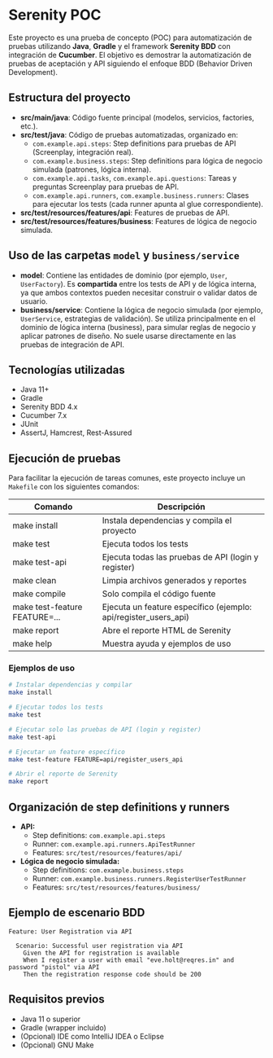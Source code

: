 # Serenity POC

Este proyecto es una prueba de concepto (POC) para automatización de pruebas utilizando **Java**, **Gradle** y el framework **Serenity BDD** con integración de **Cucumber**. El objetivo es demostrar la automatización de pruebas de aceptación y API siguiendo el enfoque BDD (Behavior Driven Development).

## Estructura del proyecto

- **src/main/java**: Código fuente principal (modelos, servicios, factories, etc.).
- **src/test/java**: Código de pruebas automatizadas, organizado en:
  - `com.example.api.steps`: Step definitions para pruebas de API (Screenplay, integración real).
  - `com.example.business.steps`: Step definitions para lógica de negocio simulada (patrones, lógica interna).
  - `com.example.api.tasks`, `com.example.api.questions`: Tareas y preguntas Screenplay para pruebas de API.
  - `com.example.api.runners`, `com.example.business.runners`: Clases para ejecutar los tests (cada runner apunta al glue correspondiente).
- **src/test/resources/features/api**: Features de pruebas de API.
- **src/test/resources/features/business**: Features de lógica de negocio simulada.

## Uso de las carpetas `model` y `business/service`

- **model**: Contiene las entidades de dominio (por ejemplo, `User`, `UserFactory`). Es **compartida** entre los tests de API y de lógica interna, ya que ambos contextos pueden necesitar construir o validar datos de usuario.
- **business/service**: Contiene la lógica de negocio simulada (por ejemplo, `UserService`, estrategias de validación). Se utiliza principalmente en el dominio de lógica interna (business), para simular reglas de negocio y aplicar patrones de diseño. No suele usarse directamente en las pruebas de integración de API.

## Tecnologías utilizadas

- Java 11+
- Gradle
- Serenity BDD 4.x
- Cucumber 7.x
- JUnit
- AssertJ, Hamcrest, Rest-Assured

## Ejecución de pruebas

Para facilitar la ejecución de tareas comunes, este proyecto incluye un `Makefile` con los siguientes comandos:

| Comando                       | Descripción                                              |
| ----------------------------- | -------------------------------------------------------- |
| make install                  | Instala dependencias y compila el proyecto               |
| make test                     | Ejecuta todos los tests                                  |
| make test-api                 | Ejecuta todas las pruebas de API (login y register)      |
| make clean                    | Limpia archivos generados y reportes                     |
| make compile                  | Solo compila el código fuente                            |
| make test-feature FEATURE=... | Ejecuta un feature específico (ejemplo: api/register_users_api)  |
| make report                   | Abre el reporte HTML de Serenity                         |
| make help                     | Muestra ayuda y ejemplos de uso                          |

### Ejemplos de uso

```bash
# Instalar dependencias y compilar
make install

# Ejecutar todos los tests
make test

# Ejecutar solo las pruebas de API (login y register)
make test-api

# Ejecutar un feature específico
make test-feature FEATURE=api/register_users_api

# Abrir el reporte de Serenity
make report
```

## Organización de step definitions y runners

- **API:**
  - Step definitions: `com.example.api.steps`
  - Runner: `com.example.api.runners.ApiTestRunner`
  - Features: `src/test/resources/features/api/`
- **Lógica de negocio simulada:**
  - Step definitions: `com.example.business.steps`
  - Runner: `com.example.business.runners.RegisterUserTestRunner`
  - Features: `src/test/resources/features/business/`

## Ejemplo de escenario BDD

```gherkin
Feature: User Registration via API

  Scenario: Successful user registration via API
    Given the API for registration is available
    When I register a user with email "eve.holt@reqres.in" and password "pistol" via API
    Then the registration response code should be 200
```

## Requisitos previos

- Java 11 o superior
- Gradle (wrapper incluido)
- (Opcional) IDE como IntelliJ IDEA o Eclipse
- (Opcional) GNU Make
